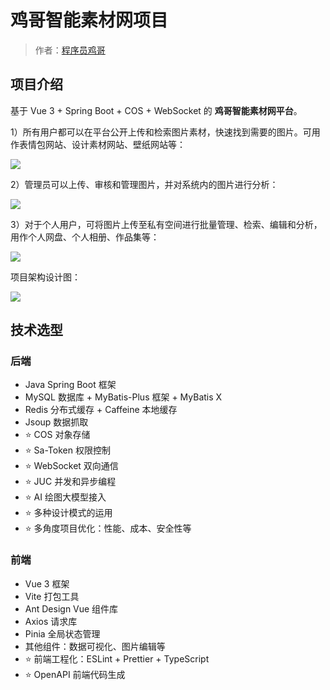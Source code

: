 # 鸡哥智能素材网项目

> 作者：[程序员鸡哥](https://gitee.com/Lucky__Style)
>


## 项目介绍

基于 Vue 3 + Spring Boot + COS + WebSocket 的 **鸡哥智能素材网平台**。


1）所有用户都可以在平台公开上传和检索图片素材，快速找到需要的图片。可用作表情包网站、设计素材网站、壁纸网站等：

![](imageimage1.png)

2）管理员可以上传、审核和管理图片，并对系统内的图片进行分析：

![](imageimage2.png)

3）对于个人用户，可将图片上传至私有空间进行批量管理、检索、编辑和分析，用作个人网盘、个人相册、作品集等：

![](imageimage3.png)


项目架构设计图：

![](imageimage.png)


## 技术选型

### 后端

- Java Spring Boot 框架
- MySQL 数据库 + MyBatis-Plus 框架 + MyBatis X 
- Redis 分布式缓存 + Caffeine 本地缓存 
- Jsoup 数据抓取
- ⭐️ COS 对象存储
- ⭐️ Sa-Token 权限控制
- ⭐️ WebSocket 双向通信
- ⭐️ JUC 并发和异步编程
- ⭐️ AI 绘图大模型接入
- ⭐️ 多种设计模式的运用
- ⭐️ 多角度项目优化：性能、成本、安全性等



### 前端

- Vue 3 框架
- Vite 打包工具
- Ant Design Vue 组件库
- Axios 请求库
- Pinia 全局状态管理
- 其他组件：数据可视化、图片编辑等
- ⭐️ 前端工程化：ESLint + Prettier + TypeScript
- ⭐️ OpenAPI 前端代码生成
